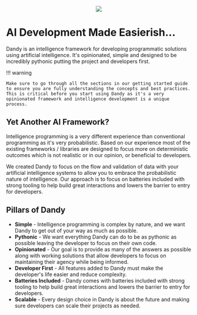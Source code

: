 <p align="center">
  <img class="dandy-logo" src="/static/img/dandy_logo_512.png" />
</p>

# AI Development Made Easierish...

Dandy is an intelligence framework for developing programmatic solutions using artificial intelligence. 
It's opinionated, simple and designed to be incredibly pythonic putting the project and developers first.

!!! warning

    Make sure to go through all the sections in our getting started guide to ensure you are fully understanding the concepts and best practices.
    This is critical before you start using Dandy as it's a very opinionated framework and intelligence development is a unique process.

## Yet Another AI Framework?

Intelligence programming is a very different experience than conventional programming as it's very probabilistic.
Based on our experience most of the existing frameworks / libraries are designed to focus more on deterministic outcomes which is not realistic or in our opinion, or beneficial to developers. 

We created Dandy to focus on the flow and validation of data with your artificial intelligence systems to allow you to embrace the probabilistic nature of intelligence.
Our approach is to focus on batteries included with strong tooling to help build great interactions and lowers the barrier to entry for developers.

## Pillars of Dandy

- __Simple__ - Intelligence programming is complex by nature, and we want Dandy to get out of your way as much as possible.
- __Pythonic__ - We want everything Dandy can do to be as pythonic as possible leaving the developer to focus on their own code.
- __Opinionated__ - Our goal is to provide as many of the answers as possible along with working solutions that allow developers to focus on maintaining their agency while being informed.
- __Developer First__ - All features added to Dandy must make the developer's life easier and reduce complexity.
- __Batteries Included__ - Dandy comes with batteries included with strong tooling to help build great interactions and lowers the barrier to entry for developers.
- __Scalable__ - Every design choice in Dandy is about the future and making sure developers can scale their projects as needed.

